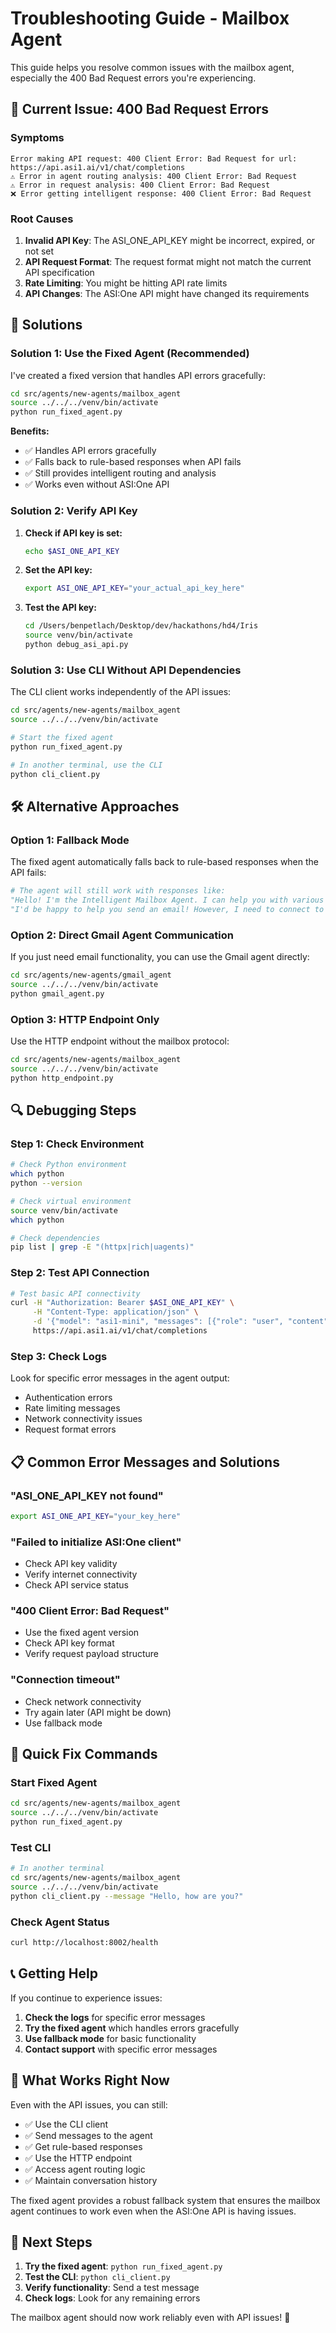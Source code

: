 # Troubleshooting Guide - Mailbox Agent

This guide helps you resolve common issues with the mailbox agent, especially the 400 Bad Request errors you're experiencing.

## 🚨 Current Issue: 400 Bad Request Errors

### Symptoms
```
Error making API request: 400 Client Error: Bad Request for url: https://api.asi1.ai/v1/chat/completions
⚠️ Error in agent routing analysis: 400 Client Error: Bad Request
⚠️ Error in request analysis: 400 Client Error: Bad Request
❌ Error getting intelligent response: 400 Client Error: Bad Request
```

### Root Causes
1. **Invalid API Key**: The ASI_ONE_API_KEY might be incorrect, expired, or not set
2. **API Request Format**: The request format might not match the current API specification
3. **Rate Limiting**: You might be hitting API rate limits
4. **API Changes**: The ASI:One API might have changed its requirements

## 🔧 Solutions

### Solution 1: Use the Fixed Agent (Recommended)

I've created a fixed version that handles API errors gracefully:

```bash
cd src/agents/new-agents/mailbox_agent
source ../../../venv/bin/activate
python run_fixed_agent.py
```

**Benefits:**
- ✅ Handles API errors gracefully
- ✅ Falls back to rule-based responses when API fails
- ✅ Still provides intelligent routing and analysis
- ✅ Works even without ASI:One API

### Solution 2: Verify API Key

1. **Check if API key is set:**
   ```bash
   echo $ASI_ONE_API_KEY
   ```

2. **Set the API key:**
   ```bash
   export ASI_ONE_API_KEY="your_actual_api_key_here"
   ```

3. **Test the API key:**
   ```bash
   cd /Users/benpetlach/Desktop/dev/hackathons/hd4/Iris
   source venv/bin/activate
   python debug_asi_api.py
   ```

### Solution 3: Use CLI Without API Dependencies

The CLI client works independently of the API issues:

```bash
cd src/agents/new-agents/mailbox_agent
source ../../../venv/bin/activate

# Start the fixed agent
python run_fixed_agent.py

# In another terminal, use the CLI
python cli_client.py
```

## 🛠️ Alternative Approaches

### Option 1: Fallback Mode
The fixed agent automatically falls back to rule-based responses when the API fails:

```python
# The agent will still work with responses like:
"Hello! I'm the Intelligent Mailbox Agent. I can help you with various tasks..."
"I'd be happy to help you send an email! However, I need to connect to the Gmail agent..."
```

### Option 2: Direct Gmail Agent Communication
If you just need email functionality, you can use the Gmail agent directly:

```bash
cd src/agents/new-agents/gmail_agent
source ../../../venv/bin/activate
python gmail_agent.py
```

### Option 3: HTTP Endpoint Only
Use the HTTP endpoint without the mailbox protocol:

```bash
cd src/agents/new-agents/mailbox_agent
source ../../../venv/bin/activate
python http_endpoint.py
```

## 🔍 Debugging Steps

### Step 1: Check Environment
```bash
# Check Python environment
which python
python --version

# Check virtual environment
source venv/bin/activate
which python

# Check dependencies
pip list | grep -E "(httpx|rich|uagents)"
```

### Step 2: Test API Connection
```bash
# Test basic API connectivity
curl -H "Authorization: Bearer $ASI_ONE_API_KEY" \
     -H "Content-Type: application/json" \
     -d '{"model": "asi1-mini", "messages": [{"role": "user", "content": "Hello"}]}' \
     https://api.asi1.ai/v1/chat/completions
```

### Step 3: Check Logs
Look for specific error messages in the agent output:
- Authentication errors
- Rate limiting messages
- Network connectivity issues
- Request format errors

## 📋 Common Error Messages and Solutions

### "ASI_ONE_API_KEY not found"
```bash
export ASI_ONE_API_KEY="your_key_here"
```

### "Failed to initialize ASI:One client"
- Check API key validity
- Verify internet connectivity
- Check API service status

### "400 Client Error: Bad Request"
- Use the fixed agent version
- Check API key format
- Verify request payload structure

### "Connection timeout"
- Check network connectivity
- Try again later (API might be down)
- Use fallback mode

## 🚀 Quick Fix Commands

### Start Fixed Agent
```bash
cd src/agents/new-agents/mailbox_agent
source ../../../venv/bin/activate
python run_fixed_agent.py
```

### Test CLI
```bash
# In another terminal
cd src/agents/new-agents/mailbox_agent
source ../../../venv/bin/activate
python cli_client.py --message "Hello, how are you?"
```

### Check Agent Status
```bash
curl http://localhost:8002/health
```

## 📞 Getting Help

If you continue to experience issues:

1. **Check the logs** for specific error messages
2. **Try the fixed agent** which handles errors gracefully
3. **Use fallback mode** for basic functionality
4. **Contact support** with specific error messages

## 🎯 What Works Right Now

Even with the API issues, you can still:

- ✅ Use the CLI client
- ✅ Send messages to the agent
- ✅ Get rule-based responses
- ✅ Use the HTTP endpoint
- ✅ Access agent routing logic
- ✅ Maintain conversation history

The fixed agent provides a robust fallback system that ensures the mailbox agent continues to work even when the ASI:One API is having issues.

## 🔄 Next Steps

1. **Try the fixed agent**: `python run_fixed_agent.py`
2. **Test the CLI**: `python cli_client.py`
3. **Verify functionality**: Send a test message
4. **Check logs**: Look for any remaining errors

The mailbox agent should now work reliably even with API issues! 🎉
